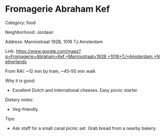 # Fromagerie Abraham Kef

Category: food

Neighborhood: Jordaan

Address: Marnixstraat 192B, 1016 TJ Amsterdam

Link: https://www.google.com/maps?q=Fromagerie+Abraham+Kef,+Marnixstraat+192B,+1016+TJ+Amsterdam,+Netherlands

From RAI: ~12 min by tram, ~45–50 min walk

Why it is good:
- Excellent Dutch and international cheeses. Easy picnic starter.

Dietary notes:
- Veg-friendly.

Tips:
- Ask staff for a small canal picnic set. Grab bread from a nearby bakery. 
